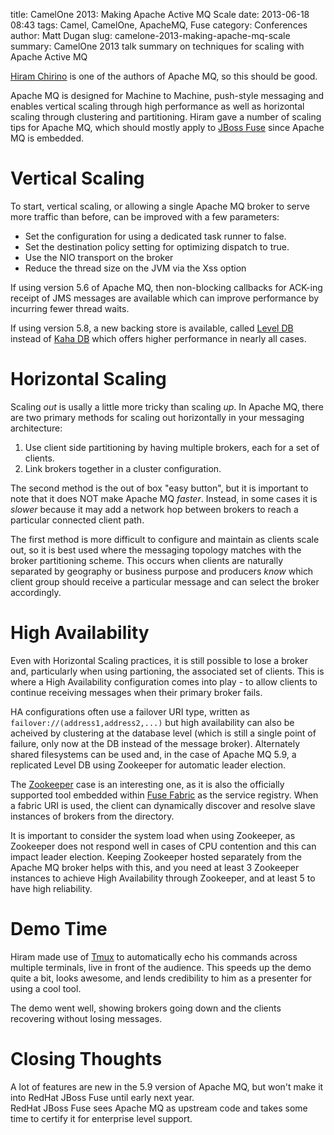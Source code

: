 title: CamelOne 2013: Making Apache Active MQ Scale
date: 2013-06-18 08:43
tags: Camel, CamelOne, ApacheMQ, Fuse
category: Conferences
author: Matt Dugan
slug: camelone-2013-making-apache-mq-scale
summary: CamelOne 2013 talk summary on techniques for scaling with Apache Active MQ

[Hiram Chirino](http://hiramchirino.com/blog) is one of the authors of
Apache MQ, so this should be good.  

Apache MQ is designed for Machine to Machine, push-style messaging and
enables vertical scaling through high performance as well as 
horizontal scaling through clustering and partitioning.  Hiram gave
a number of scaling tips for Apache MQ, which should mostly apply to
[JBoss Fuse](https://www.redhat.com/products/jbossenterprisemiddleware/fuse/)
since Apache MQ is embedded.

Vertical Scaling
================

To start, vertical scaling, or allowing a single Apache MQ broker to
serve more traffic than before, can be improved with a few parameters:

* Set the configuration for using a dedicated task runner to false.
* Set the destination policy setting for optimizing dispatch to true.
* Use the NIO transport on the broker
* Reduce the thread size on the JVM via the Xss option

If using version 5.6 of Apache MQ, then non-blocking callbacks for 
ACK-ing receipt of JMS messages are available which can improve 
performance by incurring fewer thread waits.  

If using version 5.8, a new backing store is available, called
[Level DB](https://github.com/fusesource/fuse-extra/tree/master/fusemq-leveldb)
instead of [Kaha DB](https://activemq.apache.org/kahadb.html) which
offers higher performance in nearly all cases.  

Horizontal Scaling
==================

Scaling _out_ is usally a little more tricky than scaling _up_.  In
Apache MQ, there are two primary methods for scaling out 
horizontally in your messaging architecture:

1. Use client side partitioning by having multiple brokers, each 
   for a set of clients.
2. Link brokers together in a cluster configuration.

The second method is the out of box "easy button", but it is
important to note that it does NOT make Apache MQ _faster_.  Instead,
in some cases it is _slower_ because it may add a network hop
between brokers to reach a particular connected client path.

The first method is more difficult to configure and maintain as 
clients scale out, so it is best used where the messaging topology
matches with the broker partitioning scheme. This occurs when clients
are naturally separated by geography or business purpose and 
producers _know_ which client group should receive a particular
message and can select the broker accordingly.

High Availability
=================

Even with Horizontal Scaling practices, it is still possible to lose a
broker and, particularly when using partioning, the associated set of
clients.  This is where a High Availability configuration comes into 
play - to allow clients to continue receiving messages when their
primary broker fails.

HA configurations often use a failover URI type, written as
`failover://(address1,address2,...)` but high availability can also
be acheived by clustering at the database level (which is still a 
single point of failure, only now at the DB instead of the message 
broker).  Alternately shared filesystems can be used and, in the case
of Apache MQ 5.9, a replicated Level DB using Zookeeper for automatic
leader election.

The [Zookeeper](https://zookeeper.apache.org/) case is an interesting
one, as it is also the officially supported tool embedded within
[Fuse Fabric](http://fusesource.com/products/fuse-fabric/) as the 
service registry.  When a fabric URI is used, the client can dynamically
discover and resolve slave instances of brokers from the directory.

It is important to consider the system load when using Zookeeper, as
Zookeeper does not respond well in cases of CPU contention and this 
can impact leader election.  Keeping Zookeeper hosted separately from
the Apache MQ broker helps with this, and you need at least 3 Zookeeper
instances to achieve High Availability through Zookeeper, and at least
5 to have high reliability.

Demo Time
=========

Hiram made use of [Tmux](http://tmux.sourceforge.net/) to automatically
echo his commands across multiple terminals, live in front of the 
audience.  This speeds up the demo quite a bit, looks awesome, and 
lends credibility to him as a presenter for using a cool tool.

The demo went well, showing brokers going down and the clients 
recovering without losing messages.  

Closing Thoughts
================

A lot of features are new in the 5.9 version of Apache MQ, but won't
make it into RedHat JBoss Fuse until early next year.  
RedHat JBoss Fuse sees Apache MQ as upstream code and takes some time
to certify it for enterprise level support.


